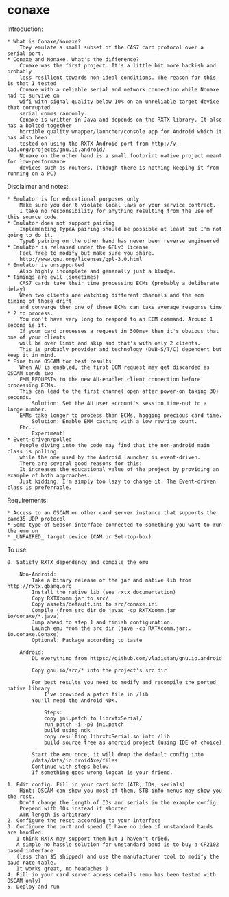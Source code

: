 conaxe
======

Introduction:

	* What is Conaxe/Nonaxe?
		They emulate a small subset of the CAS7 card protocol over a serial port.
	* Conaxe and Nonaxe. What's the difference?
		Conaxe was the first project. It's a little bit more hackish and probably 
		less resilient towards non-ideal conditions. The reason for this is that I tested
		Conaxe with a reliable serial and network connection while Nonaxe had to survive on
		wifi with signal quality below 10% on an unreliable target device that corrupted 
		serial comms randomly.		
		Conaxe is written in Java and depends on the RXTX library. It also has a bolted-together 
		horrible quality wrapper/launcher/console app for Android which it has also been
		tested on using the RXTX Android port from http://v-lad.org/projects/gnu.io.android/
		Nonaxe on the other hand is a small footprint native project meant for low-performance 
		devices such as routers. (though there is nothing keeping it from running on a PC)

Disclaimer and notes:

	* Emulator is for educational purposes only
		Make sure you don't violate local laws or your service contract. 
		I take no responsibility for anything resulting	from the use of this source code.
	* Emulator does not support pairing
		Implementing TypeA pairing should be possible at least but I'm not going to do it.
		TypeB pairing on the other hand has never been reverse engineered
	* Emulator is released under the GPLv3 license
		Feel free to modify but make sure you share.
		http://www.gnu.org/licenses/gpl-3.0.html
	* Emulator is unsupported
		Also highly incomplete and generally just a kludge.
	* Timings are evil (sometimes)
		CAS7 cards take their time processing ECMs (probably a deliberate delay)
		When two clients are watching different channels and the ecm timing of those drift
		and converge then one of those ECMs can take average response time * 2 to process.
		You don't have very long to respond to an ECM command. Around 1 second is it.
		If your card processes a request in 500ms+ then it's obvious that one of your clients 
		will be over limit and skip and that's with only 2 clients.
		This is probably provider and technology (DVB-S/T/C) dependent but keep it in mind.
	* Fine tune OSCAM for best results
		When AU is enabled, the first ECM request may get discarded as OSCAM sends two 
		EMM_REQUESTs to the new AU-enabled client connection before processing ECMs.
		This can lead to the first channel open after power-on taking 30+ seconds.
			Solution: Set the AU user account's session time-out to a large number.
		EMMs take longer to process than ECMs, hogging precious card time.
			Solution: Enable EMM caching with a low rewrite count.
		Etc..
			Experiment!		
	* Event-driven/polled
		People diving into the code may find that the non-android main class is polling
		while the one used by the Android launcher is event-driven.
		There are several good reasons for this:
		It increases the educational value of the project by providing an example of both approaches.
		Just kidding, I'm simply too lazy to change it. The Event-driven class is preferrable.		

Requirements:

	* Access to an OSCAM or other card server instance that supports the camd35 UDP protocol
	* Some type of Season interface connected to something you want to run the emu on
	* _UNPAIRED_ target device (CAM or Set-top-box)

To use:
	
	0. Satisfy RXTX dependency and compile the emu 

		Non-Android:
			Take a binary release of the jar and native lib from http://rxtx.qbang.org
			Install the native lib (see rxtx documentation)
			Copy RXTXcomm.jar to src/
			Copy assets/default.ini to src/conaxe.ini
			Compile (from src dir do javac -cp RXTXcomm.jar io/conaxe/*.java)
			Jump ahead to step 1 and finish configuration.
			Launch emu from the src dir (java -cp RXTXcomm.jar:. io.conaxe.Conaxe)
			Optional: Package according to taste

		Android: 
			DL everything from https://github.com/vladistan/gnu.io.android

			Copy gnu.io/src/* into the project's src dir

			For best results you need to modify and recompile the ported native library
        		I've provided a patch file in /lib 
			You'll need the Android NDK.

        		Steps:
				copy jni.patch to librxtxSerial/ 
				run patch -i -p0 jni.patch
				build using ndk
				copy resulting librxtxSerial.so into /lib
				build source tree as android project (using IDE of choice)			

			Start the emu once, it will drop the default config into 
			/data/data/io.droidAxe/files
			Continue with steps below.
			If something goes wrong logcat is your friend.

	1. Edit config. Fill in your card info (ATR, IDs, serials)
		Hint: OSCAM can show you most of them, STB info menus may show you the rest.
		Don't change the length of IDs and serials in the example config. 
		Prepend with 00s instead if shorter
		ATR length is arbitrary
	2. Configure the reset according to your interface
	3. Configure the port and speed (I have no idea if unstandard bauds are handled.
	   I think RXTX may support them but I haven't tried.
	   A simple no hassle solution for unstandard baud is to buy a CP2102 based interface 
	   (less than $5 shipped) and use the manufacturer tool to modify the baud rate table.
	   It works great, no headaches.)	   
	4. Fill in your card server access details (emu has been tested with OSCAM only)
	5. Deploy and run
